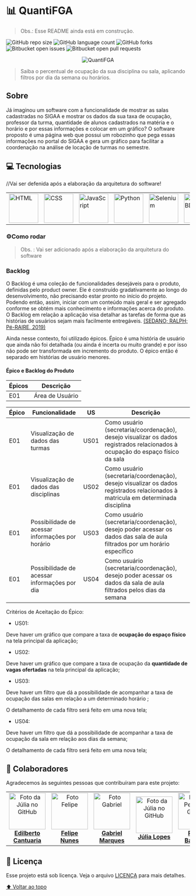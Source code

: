 # 📊 QuantiFGA
>Obs.: Esse README ainda está em construção.

![GitHub repo size](https://img.shields.io/github/repo-size/fga-eps-mds/2022-2-Squad9?style=for-the-badge)
![GitHub language count](https://img.shields.io/github/languages/count/fga-eps-mds/2022-2-Squad9?style=for-the-badge)
![GitHub forks](https://img.shields.io/github/forks/fga-eps-mds/2022-2-Squad9?style=for-the-badge)
![Bitbucket open issues](https://img.shields.io/bitbucket/issues/fga-eps-mds/2022-2-Squad9?style=for-the-badge)
![Bitbucket open pull requests](https://img.shields.io/bitbucket/pr-raw/fga-eps-mds/2022-2-Squad9?style=for-the-badge)

<p align="center">
  <img max-height="100px" src="https://i.imgur.com/ffRw0Ns.png" alt="QuantiFGA">
</p>

> Saiba o percentual de ocupação da sua disciplina ou sala, aplicando filtros por dia da semana ou horários. 

## Sobre

Já imaginou um software com a funcionalidade de mostrar as salas cadastradas no SIGAA e mostrar os dados da sua taxa de ocupação, professor da turma, quantidade de alunos cadastrados na matéria e o horário e por essas informações e colocar em um gráfico? 
O software proposto é uma página web que possui um robozinho que pega essas informações no portal do SIGAA e gera um gráfico para facilitar a coordenação na análise de locação de turmas no semestre.


## 💻 Tecnologias
  
  //Vai ser defenida após a elaboração da arquitetura do software!

<table>
<tr>
<td valign="top"><img src="https://cdn-icons-png.flaticon.com/512/174/174854.png" alt="HTML" height="80" width="auto"/></td>
<td valign="top"><img src="https://logospng.org/download/css-3/logo-css-3-2048.png" alt="CSS" height="80" width="auto"/></td>
<td valign="top"><img src="https://www.freepnglogos.com/uploads/javascript-png/javascript-logo-transparent-logo-javascript-images-3.png" alt="JavaScript" height="80" width="auto"/></td>
<td valign="top"><img src="https://upload.wikimedia.org/wikipedia/commons/thumb/1/1f/Python_logo_01.svg/800px-Python_logo_01.svg.png" alt="Python" height="80" width="auto"/></td>
<td valign="top"><img src="https://upload.wikimedia.org/wikipedia/commons/d/d5/Selenium_Logo.png" alt="Selenium" height="80" width="auto"/></td>
<td valign="top"><img src="https://coffops.com/wp-content/uploads/2022/07/mdb.png" alt="mongoBD" height="80" width="auto"/></td>
<td valign="top"><img src="https://git-scm.com/images/logos/downloads/Git-Icon-Black.png" alt="git" height="80" width="auto"/></td>
<td valign="top"><img src="https://cdn.icon-icons.com/icons2/2107/PNG/512/file_type_vscode_icon_130084.png" alt="VSCode" height="80" width="auto"/></td>
<td valign="top"><img src="https://www.freepnglogos.com/uploads/logo-mysql-png/logo-mysql-part-azure-sql-database-with-azure-active-directory-17.png" alt="SQL" height="80" width="auto"/></td>
</tr>
</table>

### ⚙️Como rodar

>Obs. : Vai ser adicionado após a elaboração da arquitetura do software

### Backlog 

O Backlog é uma coleção de funcionalidades desejáveis para o produto, definidas pelo product owner. Ele é construído gradativamente ao longo do desenvolvimento, não precisando estar pronto no início do projeto. Podendo então, assim, iniciar com um conteúdo mais geral e ser agregado conforme se obtém mais conhecimento e informações acerca do produto. O Backlog em relação a aplicação visa detalhar as tarefas de forma que as histórias de usuários sejam mais facilmente entregáveis. [(SEDANO; RALPH; Pé-RAIRE, 2019)](https://ieeexplore.ieee.org/document/8812076)

Ainda nesse contexto, foi utilizado épicos. Épico é uma história de usuário que ainda não foi detalhada (ou ainda é incerta ou muito grande) e por isso não pode ser transformada em incremento do produto. O épico então é separado em histórias de usuário menores.

#### Épico e Backlog do Produto
| **Épicos** | **Descrição**                       |
| ------ | ------------------------------- |
| E01    | Área de Usuário  |

| **Épico** | **Funcionalidade** | **US** | **Descrição**                                                                                                     |
| --------- | ----------- | ------ | ----------------------------------------------------------------------------------------------------------------- |
| E01       | Visualização de dados das turmas        | US01   | Como usuário (secretaria/coordenação), desejo visualizar os dados registrados relacionados à ocupação do espaço físico da sala                                   |
| E01       | Visualização de dados das disciplinas        | US02   | Como usuário (secretaria/coordenação), desejo visualizar os dados registrados relacionados à matricula em determinada disciplina                                   |
| E01       | Possibilidade de acessar informações por horário        | US03   | Como usuário (secretaria/coordenação), desejo poder acessar os dados das sala de aula filtrados por um horário específico                |
| E01       | Possibilidade de acessar informações por dia        | US04   | Como usuário (secretaria/coordenação), desejo poder acessar os dados da sala de aula filtrados pelos dias da semana                |

Critérios de Aceitação do Épico:

- US01:

 Deve haver um gráfico que compare a taxa de **ocupação do espaço físico** na tela principal da aplicação;

 
- US02:

Deve haver um gráfico que compare a taxa de ocupação da **quantidade de vagas ofertadas** na tela principal da aplicação;


- US03:

Deve haver um filtro que dá a possibilidade de acompanhar a taxa de ocupação das salas em relação a um determinado horário ;

O detalhamento de cada filtro será feito em uma nova tela;


- US04:

Deve haver um filtro que dá a possibilidade de acompanhar a taxa de ocupação da sala em relação aos dias da semana;

O detalhamento de cada filtro será feito em uma nova tela;


## 🤝 Colaboradores

Agradecemos às seguintes pessoas que contribuíram para este projeto:

<table>
  <tr>
     <td align="center">
      <a href="#">
        <img src="https://avatars.githubusercontent.com/u/69125218?v=4" width="100px;" alt="Foto da Júlia no GitHub"/><br>
        <sub>
          <b><a href="https://github.com/edilbertocantuaria">Edilberto Cantuaria</a></b>
        </sub>
      </a>
    </td>
  <td align="center">
      <a href="#">
        <img src="https://avatars.githubusercontent.com/u/107002722?v=4" width="100px;" alt="Foto Felipe"/><br>
        <sub>
          <b><a href="https://github.com/FelipeNunesdM">Felipe Nunes</a></b>
        </sub>
      </a>
    </td>
    <td align="center">
      <a href="#">
        <img src="https://avatars.githubusercontent.com/u/88348513?v=4" width="100px;" alt="Foto Gabriel"/><br>
        <sub>
          <b><a href="https://github.com/GabrielMS00">Gabriel Marques </a></b>
        </sub>
      </a>
    </td>
    <td align="center">
      <a href="#">
        <img src="https://avatars.githubusercontent.com/u/112433653?v=4" width="100px;" alt="Foto da Júlia no GitHub"/><br>
        <sub>
          <b><a href="https://github.com/JuliaDaYo">Júlia Lopes</a></b>
        </sub>
      </a>
    </td>
    <td align="center">
      <a href="#">
        <img src="https://avatars.githubusercontent.com/u/78980796?v=4" width="100px;" alt="Foto do Pedro no GitHub"/><br>
        <sub>
          <b><a href="https://github.com/pedrobarbosaocb">Pedro Barbosa</a></b>
        </sub>
      </a>
    </td>
    <td align="center">
      <a href="#">
        <img src="https://avatars.githubusercontent.com/u/81540491?v=4" width="100px;" alt="Foto da Raquel no GitHub"/><br>
        <sub>
          <b><a href="https://github.com/raqueleucaria">Raquel Eucaria</a></b>
        </sub>
      </a>
    </td>
    <td align="center">
      <a href="#">
        <img src="https://avatars.githubusercontent.com/u/78658486?v=4" width="100px;" alt="Foto da Vera no GitHub"/><br>
        <sub>
          <b><a href="https://github.com/verabelucia">Vera Lúcia</a></b>
        </sub>
      </a>
    </td>
    <td align="center">
      <a href="#">
        <img src="https://avatars.githubusercontent.com/u/101183963?v=4" width="100px;" alt="Foto da Zenilda no GitHub"/><br>
        <sub>
          <b><a href="https://github.com/ZenildaVieira">Zenilda Vieira</a></b>
        </sub>
      </a>
    </td>
  </tr>
</table>

## 📝 Licença

Esse projeto está sob licença. Veja o arquivo [LICENÇA](https://github.com/fga-eps-mds/2022-2-Squad9/blob/main/LICENSE) para mais detalhes.

[⬆ Voltar ao topo](https://github.com/fga-eps-mds/2022-2-Squad9)<br>
